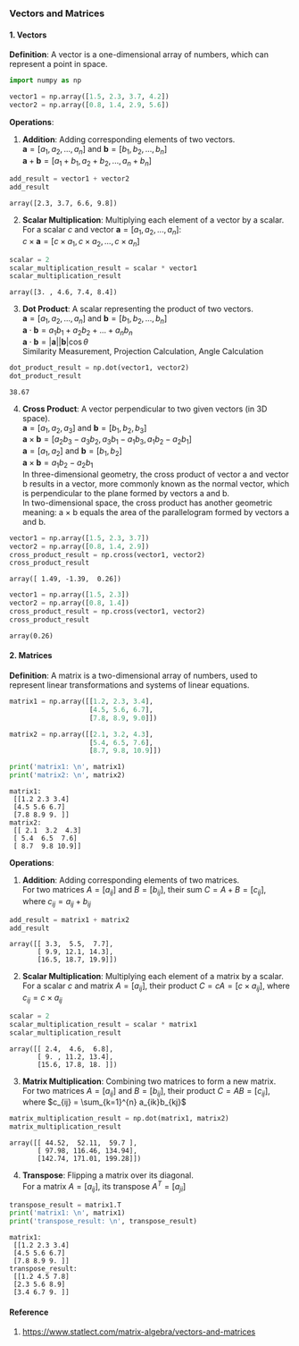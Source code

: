 ### Vectors and Matrices

#### 1. Vectors


**Definition**: A vector is a one-dimensional array of numbers, which can represent a point in space.



```python
import numpy as np

vector1 = np.array([1.5, 2.3, 3.7, 4.2])
vector2 = np.array([0.8, 1.4, 2.9, 5.6])
```

**Operations**:


1. **Addition**: Adding corresponding elements of two vectors.  
$\mathbf{a} = [a_1, a_2, ..., a_n]$ and $\mathbf{b} = [b_1, b_2, ..., b_n]$  
$\mathbf{a} + \mathbf{b} = [a_1 + b_1, a_2 + b_2, ..., a_n + b_n]$


```python
add_result = vector1 + vector2
add_result
```




    array([2.3, 3.7, 6.6, 9.8])



2. **Scalar Multiplication**: Multiplying each element of a vector by a scalar.  
For a scalar $c$ and vector $\mathbf{a} = [a_1, a_2, ..., a_n]$:  
$c \times \mathbf{a} = [c \times a_1, c \times a_2, ..., c \times a_n]$


```python
scalar = 2
scalar_multiplication_result = scalar * vector1
scalar_multiplication_result
```




    array([3. , 4.6, 7.4, 8.4])



3. **Dot Product**:  A scalar representing the product of two vectors.   
$\mathbf{a} = [a_1, a_2, ..., a_n]$ and $\mathbf{b} = [b_1, b_2, ..., b_n]$  
$\mathbf{a} \cdot \mathbf{b} = a_1b_1 + a_2b_2 + ... + a_nb_n$  
$\mathbf{a} \cdot \mathbf{b} = |\mathbf{a}||\mathbf{b}|\cos \theta$  
Similarity Measurement, Projection Calculation, Angle Calculation  




```python
dot_product_result = np.dot(vector1, vector2)
dot_product_result
```




    38.67



4. **Cross Product**: A vector perpendicular to two given vectors (in 3D space).  
$\mathbf{a} = [a_1, a_2, a_3]$ and $\mathbf{b} = [b_1, b_2, b_3]$  
$\mathbf{a} \times \mathbf{b} = [a_2b_3 - a_3b_2, a_3b_1 - a_1b_3, a_1b_2 - a_2b_1]$   
$\mathbf{a} = [a_1, a_2]$ and $\mathbf{b} = [b_1, b_2]$   
$\mathbf{a} \times \mathbf{b} = a_1b_2 - a_2b_1$  
In three-dimensional geometry, the cross product of vector a and vector b results in a vector, more commonly known as the normal vector, which is perpendicular to the plane formed by vectors a and b.  
In two-dimensional space, the cross product has another geometric meaning: a × b equals the area of the parallelogram formed by vectors a and b.


```python
vector1 = np.array([1.5, 2.3, 3.7])
vector2 = np.array([0.8, 1.4, 2.9])
cross_product_result = np.cross(vector1, vector2)
cross_product_result
```




    array([ 1.49, -1.39,  0.26])




```python
vector1 = np.array([1.5, 2.3])
vector2 = np.array([0.8, 1.4])
cross_product_result = np.cross(vector1, vector2)
cross_product_result
```




    array(0.26)



#### 2. Matrices


**Definition**: A matrix is a two-dimensional array of numbers, used to represent linear transformations and systems of linear equations.


```python
matrix1 = np.array([[1.2, 2.3, 3.4],
                    [4.5, 5.6, 6.7],
                    [7.8, 8.9, 9.0]])

matrix2 = np.array([[2.1, 3.2, 4.3],
                    [5.4, 6.5, 7.6], 
                    [8.7, 9.8, 10.9]])

print('matrix1: \n', matrix1)
print('matrix2: \n', matrix2)
```

    matrix1: 
     [[1.2 2.3 3.4]
     [4.5 5.6 6.7]
     [7.8 8.9 9. ]]
    matrix2: 
     [[ 2.1  3.2  4.3]
     [ 5.4  6.5  7.6]
     [ 8.7  9.8 10.9]]
    

**Operations**:


1. **Addition**: Adding corresponding elements of two matrices.  
For two matrices $A = [a_{ij}]$ and $B = [b_{ij}]$, their sum $C = A + B = [c_{ij}]$, where $c_{ij} = a_{ij} + b_{ij}$





```python
add_result = matrix1 + matrix2
add_result
```




    array([[ 3.3,  5.5,  7.7],
           [ 9.9, 12.1, 14.3],
           [16.5, 18.7, 19.9]])



2. **Scalar Multiplication**: Multiplying each element of a matrix by a scalar.  
For a scalar $c$ and matrix $A = [a_{ij}]$, their product $C = cA = [c \times a_{ij}]$, where $c_{ij} = c \times a_{ij}$






```python
scalar = 2
scalar_multiplication_result = scalar * matrix1
scalar_multiplication_result
```




    array([[ 2.4,  4.6,  6.8],
           [ 9. , 11.2, 13.4],
           [15.6, 17.8, 18. ]])



3. **Matrix Multiplication**: Combining two matrices to form a new matrix.  
For two matrices $A = [a_{ij}]$ and $B = [b_{ij}]$, their product $C = AB = [c_{ij}]$, where $c_{ij} = \sum_{k=1}^{n} a_{ik}b_{kj}$


```python
matrix_multiplication_result = np.dot(matrix1, matrix2)
matrix_multiplication_result
```




    array([[ 44.52,  52.11,  59.7 ],
           [ 97.98, 116.46, 134.94],
           [142.74, 171.01, 199.28]])



4. **Transpose**: Flipping a matrix over its diagonal.  
For a matrix $A = [a_{ij}]$, its transpose $A^T = [a_{ji}]$


```python
transpose_result = matrix1.T
print('matrix1: \n', matrix1)
print('transpose_result: \n', transpose_result)
```

    matrix1: 
     [[1.2 2.3 3.4]
     [4.5 5.6 6.7]
     [7.8 8.9 9. ]]
    transpose_result: 
     [[1.2 4.5 7.8]
     [2.3 5.6 8.9]
     [3.4 6.7 9. ]]
    

#### Reference
1. https://www.statlect.com/matrix-algebra/vectors-and-matrices



